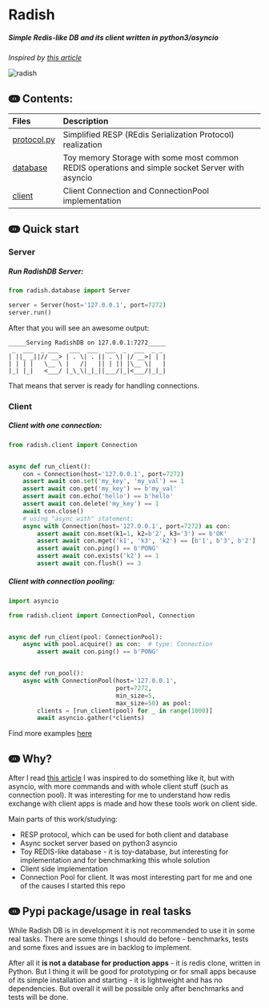 # Radish 
##### Simple Redis-like DB and its client written in python3/asyncio

_Inspired by [this article](http://charlesleifer.com/blog/building-a-simple-redis-server-with-python/)_

![radish](https://user-images.githubusercontent.com/10708076/40731573-0343449c-643a-11e8-95f5-46a9fe9b901b.jpg)

## ↈ Contents:

| Files | Description |
| :--- | :---------- |
| [protocol.py](radish/protocol.py) | Simplified RESP (REdis Serialization Protocol) realization |
| [database](radish/database) | Toy memory Storage with some most common REDIS operations and simple socket Server with asyncio |
| [client](radish/client) | Client Connection and ConnectionPool implementation |

## ↈ Quick start
### Server
##### Run RadishDB Server:
```python
from radish.database import Server

server = Server(host='127.0.0.1', port=7272)
server.run()
```
After that you will see an awesome output: 
```
_____Serving RadishDB on 127.0.0.1:7272_____
 _  ___  _ ___   ___  ___  ___  _  ___  _ _ 
| ||_ _||// __> | . \| . || . \| |/ __>| | |
| | | |   \__ \ |   /|   || | || |\__ \|   |
|_| |_|   <___/ |_\_\|_|_||___/|_|<___/|_|_|
```
That means that server is ready for handling connections.

### Client
##### Client with one connection:
```python
from radish.client import Connection


async def run_client():
    con = Connection(host='127.0.0.1', port=7272)
    assert await con.set('my_key', 'my_val') == 1
    assert await con.get('my_key') == b'my_val'
    assert await con.echo('hello') == b'hello'
    assert await con.delete('my_key') == 1
    await con.close()
    # using "async with" statement:
    async with Connection(host='127.0.0.1', port=7272) as con:
        assert await con.mset(k1=1, k2=b'2', k3='3') == b'OK'
        assert await con.mget('k1', 'k3', 'k2') == [b'1', b'3', b'2']
        assert await con.ping() == b'PONG'
        assert await con.exists('k2') == 1
        assert await con.flush() == 3
```

##### Client with connection pooling:
```python
import asyncio

from radish.client import ConnectionPool, Connection


async def run_client(pool: ConnectionPool):
    async with pool.acquire() as con:  # type: Connection
        assert await con.ping() == b'PONG'


async def run_pool():
    async with ConnectionPool(host='127.0.0.1', 
                              port=7272, 
                              min_size=5, 
                              max_size=50) as pool:
        clients = [run_client(pool) for _ in range(1000)]
        await asyncio.gather(*clients)
```

Find more examples [here](examples)

## ↈ Why?
After I read [this article](http://charlesleifer.com/blog/building-a-simple-redis-server-with-python/) 
I was inspired to do something like it, but with asyncio, with more commands and 
with whole client stuff (such as connection pool). 
It was interesting for me to understand how redis exchange with 
client apps is made and how these tools work on client side.

Main parts of this work/studying:
- RESP protocol, which can be used for both client and database
- Async socket server based on python3 asyncio
- Toy REDIS-like database - it is toy-database, but interesting for implementation 
and for benchmarking this whole solution
- Client side implementation
- Connection Pool for client. It was most interesting part for me 
and one of the causes I started this repo

## ↈ Pypi package/usage in real tasks
While Radish DB is in development it is not recommended to use it in some real tasks. 
There are some things I should do before - benchmarks, tests and some fixes and issues are in backlog to implement.

After all it **is not a database for production apps** - it is redis clone, written in Python. 
But I thing it will be good for prototyping or for small apps 
because of its simple installation and starting - it is lightweight and has no dependencies. 
But overall it will be possible only after benchmarks and tests will be done.
